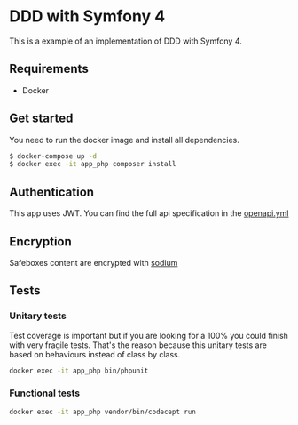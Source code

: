 # DDD with Symfony 4
This is a example of an implementation of DDD with Symfony 4.

## Requirements

- Docker

## Get started
You need to run the docker image and install all dependencies.

```bash
$ docker-compose up -d
$ docker exec -it app_php composer install
```

## Authentication
This app uses JWT. You can find the full api specification in the [openapi.yml](openapi.yml)

## Encryption
Safeboxes content are encrypted with [sodium](https://download.libsodium.org/doc/)

## Tests
 
### Unitary tests
Test coverage is important but if you are looking for a 100% you could finish with very fragile tests. That's the reason
because this unitary tests are based on behaviours instead of class by class.

```bash
docker exec -it app_php bin/phpunit
```

### Functional tests
```bash
docker exec -it app_php vendor/bin/codecept run
```
